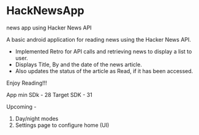 # HackNewsApp
news app using Hacker News API

A basic android application for reading news using the Hacker News API.
- Implemented Retro for API calls and retrieving news to display a list to user.
- Displays Title, By and the date of the news article.
- Also updates the status of the article as Read, if it has been accessed.

Enjoy Reading!!!

App min SDk - 28
Target SDK  - 31

Upcoming - 
1. Day/night modes
2. Settings page to configure home (UI)
